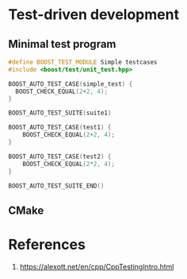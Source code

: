 # Test-driven development

## Minimal test program

```cpp
#define BOOST_TEST_MODULE Simple testcases
#include <boost/test/unit_test.hpp>

BOOST_AUTO_TEST_CASE(simple_test) {
  BOOST_CHECK_EQUAL(2+2, 4);
}

BOOST_AUTO_TEST_SUITE(suite1)

BOOST_AUTO_TEST_CASE(test1) {
    BOOST_CHECK_EQUAL(2+2, 4);
}

BOOST_AUTO_TEST_CASE(test2) {
    BOOST_CHECK_EQUAL(2*2, 4);
}

BOOST_AUTO_TEST_SUITE_END()
```

## CMake

##

# References
1. https://alexott.net/en/cpp/CppTestingIntro.html